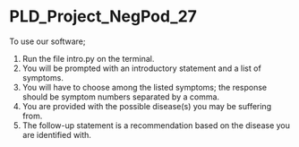 # PLD_Project_NegPod_27

To use our software;
1. Run the file intro.py on the terminal. 
2. You will be prompted with an introductory statement and a list of symptoms.
3. You will have to choose among the listed symptoms; the response should be symptom numbers separated by a comma.
4. You are provided with the possible disease(s) you may be suffering from.
5. The follow-up statement is a recommendation based on the disease you are identified with.
